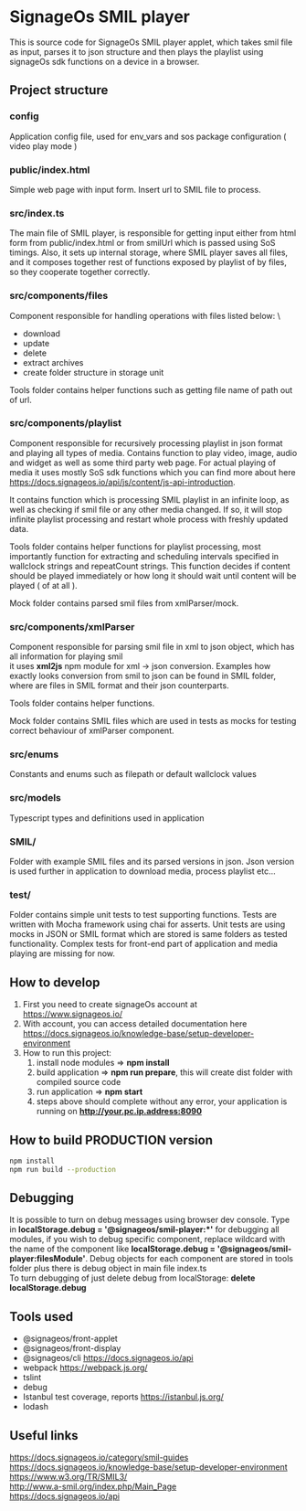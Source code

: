 # SignageOs SMIL player

This is source code for SignageOs SMIL player applet, which takes smil file as input, parses it to json structure
and then plays the playlist using signageOs sdk functions on a device in a browser.

## Project structure

### config
Application config file, used for env_vars and sos package configuration ( video play mode )

### public/index.html
Simple web page with input form. Insert url to SMIL file to process.

### src/index.ts
The main file of SMIL player, is responsible for getting input either from html form from public/index.html
or from smilUrl which is passed using SoS timings. Also, it sets up internal storage, where SMIL player
saves all files, and it composes together rest of functions exposed by playlist of by files, so they cooperate together correctly.

### src/components/files
Component responsible for handling operations with files listed below: \
- download
- update
- delete
- extract archives
- create folder structure in storage unit

Tools folder contains helper functions such as getting file name of path out of url.

### src/components/playlist
Component responsible for recursively processing playlist in json format and playing all types of media. 
Contains function to play video, image, audio and widget as well as some third party web page. For actual playing of media
it uses mostly SoS sdk functions which you can find more about here https://docs.signageos.io/api/js/content/js-api-introduction. 

It contains function which is processing SMIL playlist in an infinite loop, as well as checking if smil file or any other media changed.
If so, it will stop infinite playlist processing and restart whole process with freshly updated data.

Tools folder contains helper functions for playlist processing, most importantly function for extracting and
scheduling intervals specified in wallclock strings and repeatCount strings. This function decides if content should be played
immediately or how long it should wait until content will be played ( of at all ).

Mock folder contains parsed smil files from xmlParser/mock.

### src/components/xmlParser
Component responsible for parsing smil file in xml to json object, which has all information for playing smil \
it uses __xml2js__ npm module for xml -> json conversion. Examples how exactly looks conversion from smil to json
can be found in SMIL folder, where are files in SMIL format and their json counterparts. 

Tools folder contains helper functions. 

Mock folder contains SMIL files which are used in tests as mocks for testing correct behaviour of xmlParser component.

### src/enums
Constants and enums such as filepath or default wallclock values

### src/models
Typescript types and definitions used in application

### SMIL/
Folder with example SMIL files and its parsed versions in json.
Json version is used further in application to download media, process playlist etc...

### test/
Folder contains simple unit tests to test supporting functions. Tests are written with Mocha framework using chai for
asserts. Unit tests are using mocks in JSON or SMIL format which are stored is same folders as tested functionality.
Complex tests for front-end part of application and media playing are missing for now.

## How to develop
1. First you need to create signageOs account at https://www.signageos.io/
2. With account, you can access detailed documentation here https://docs.signageos.io/knowledge-base/setup-developer-environment
3. How to run this project:
    1. install node modules => __npm install__
    2. build application => __npm run prepare__, this will create dist folder with compiled source code
    3. run application => __npm start__
    4. steps above should complete without any error, your application is running on __http://your.pc.ip.address:8090__

## How to build PRODUCTION version

``` sh
npm install
npm run build --production
```

## Debugging
It is possible to turn on debug messages using browser dev console. Type in __localStorage.debug = '@signageos/smil-player:*'__ 
for debugging all modules, if you wish to debug specific component, replace wildcard with the name of the component
like __localStorage.debug = '@signageos/smil-player:filesModule'__. Debug objects for each component are stored in tools folder 
plus there is debug object in main file index.ts \
To turn debugging of just delete debug from localStorage: __delete localStorage.debug__

## Tools used
- @signageos/front-applet
- @signageos/front-display
- @signageos/cli https://docs.signageos.io/api
- webpack https://webpack.js.org/
- tslint
- debug
- Istanbul
    test coverage, reports
    https://istanbul.js.org/
- lodash

## Useful links
https://docs.signageos.io/category/smil-guides
https://docs.signageos.io/knowledge-base/setup-developer-environment
https://www.w3.org/TR/SMIL3/ \
http://www.a-smil.org/index.php/Main_Page \
https://docs.signageos.io/api
